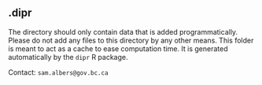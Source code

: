## .dipr

The directory should only contain data that is added programmatically. Please do not add any files to this directory by any other means. This folder is meant to act as a cache to ease computation time. It is generated automatically by the `dipr` R package. 

Contact: `sam.albers@gov.bc.ca`
